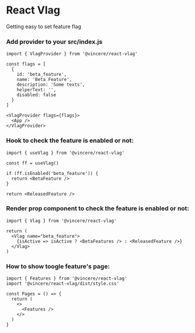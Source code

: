 # React Vlag

Getting easy to set feature flag

### Add provider to your src/index.js

```
import { VlagProvider } from '@vincere/react-vlag'

const flags = [
  {
    id: 'beta_feature',
    name: 'Beta Feature',
    description: 'Some texts',
    helperText: '',
    disabled: false
  }
]

<VlagProvider flags={flags}>
  <App />
</VlagProvider>
```

### Hook to check the feature is enabled or not:

```
import { useVlag } from '@vincere/react-vlag'

const ff = useVlag()

if (ff.isEnabled('beta_feature')) {
  return <BetaFeature />
}

return <ReleasedFeature />
```

### Render prop component to check the feature is enabled or not:

```
import { Vlag } from '@vincere/react-vlag'

return (
  <Vlag name="beta_feature">
    {isActive => isActive ? <BetaFeatures /> : <ReleasedFeature />}
  </Vlag>
)
```

### How to show toogle feature's page:

```
import { Features } from '@vincere/react-vlag'
import '@vincere/react-vlag/dist/style.css'

const Pages = () => {
  return (
    <>
      <Features />
    </>
  )
}
```
